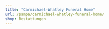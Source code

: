 ```yaml
---
title: "Carmichael-Whatley Funeral Home"
url: /pampa/carmichael-whatley-funeral-home/
shop: Bestattungen
---
```

